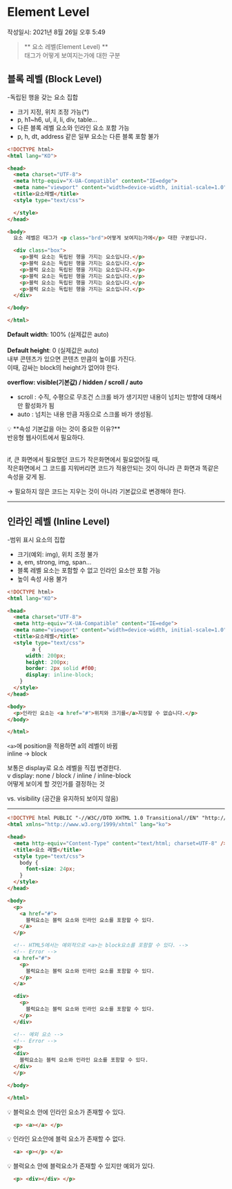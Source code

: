 # Element Level
작성일시: 2021년 8월 26일 오후 5:49

> ** 요소 레벨(Element Level) **<br/>
태그가 어떻게 보여지는가에 대한 구분

## 블록 레벨 (Block Level)
-독립된 행을 갖는 요소 집합
  - 크기 지정, 위치 조정 가능(*)
  - p, h1~h6, ul, il, li, div, table...
  - 다른 블록 레벨 요소와 인라인 요소 포함 가능
  - p, h, dt, address 같은 일부 요소는 다른 블록 포함 불가

```html
<!DOCTYPE html>
<html lang="KO">

<head>
  <meta charset="UTF-8">
  <meta http-equiv="X-UA-Compatible" content="IE=edge">
  <meta name="viewport" content="width=device-width, initial-scale=1.0">
  <title>요소레벨</title>
  <style type="text/css">

  </style>
</head>

<body>
  요소 레벨은 태그가 <p class="brd">어떻게 보여지는가에</p> 대한 구분입니다.

  <div class="box">
    <p>블럭 요소는 독립된 행을 가지는 요소입니다.</p>
    <p>블럭 요소는 독립된 행을 가지는 요소입니다.</p>
    <p>블럭 요소는 독립된 행을 가지는 요소입니다.</p>
    <p>블럭 요소는 독립된 행을 가지는 요소입니다.</p>
    <p>블럭 요소는 독립된 행을 가지는 요소입니다.</p>
    <p>블럭 요소는 독립된 행을 가지는 요소입니다.</p>
  </div>

</body>

</html>
```

**Default width**: 100% (실제값은 auto)<br/><br/>
**Default height**: 0       (실제값은 auto)<br/>
    내부 콘텐츠가 있으면 콘텐츠 만큼의 높이를 가진다.<br/>
    이때, 감싸는 block의 height가 없어야 한다.

**overflow: visible(기본값) / hidden / scroll / auto**<br/>
  - scroll : 수직, 수평으로 무조건 스크롤 바가 생기지만 내용이 넘치는 방향에 대해서만 활성화가 됨
  - auto : 넘치는 내용 만큼 자동으로 스크롤 바가 생성됨.

<aside>
💡 **속성 기본값을 아는 것이 중요한 이유?**<br/>
  반응형 웹사이트에서 필요하다.<br/><br/>

  if, 큰 화면에서 필요했던 코드가 작은화면에서 필요없어질 때,<br/>
  작은화면에서 그 코드를 지워버리면 코드가 적용안되는 것이 아니라 큰 화면과 똑같은 속성을 갖게 됨.

  → 필요하지 않은 코드는 지우는 것이 아니라 기본값으로 변경해야 한다.

</aside>

---

## 인라인 레벨 (Inline Level)

-범위 표시 요소의 집합
  - 크기(예외: img), 위치 조정 불가
  - a, em, strong, img, span...
  - 블록 레벨 요소는 포함할 수 없고 인라인 요소만 포함 가능
  - 높이 속성 사용 불가

```html
<!DOCTYPE html>
<html lang="KO">

<head>
  <meta charset="UTF-8">
  <meta http-equiv="X-UA-Compatible" content="IE=edge">
  <meta name="viewport" content="width=device-width, initial-scale=1.0">
  <title>요소레벨</title>
  <style type="text/css">
		a {
      width: 200px;
      height: 200px;
      border: 2px solid #f00;
      display: inline-block;
    }
  </style>
</head>

<body>
  <p>인라인 요소는 <a href="#">위치와 크기를</a>지정할 수 없습니다.</p>
</body>

</html>
```

`<a>`에 position을 적용하면 a의 레벨이 바뀜<br/>
inline → block

보통은 display로 요소 레벨을 직접 변경한다.<br/>v
display: none / block / inline / inline-block<br/>
             어떻게 보이게 할 것인가를 결정하는 것

  vs. visibility (공간을 유지하되 보이지 않음)

---

```html
<!DOCTYPE html PUBLIC "-//W3C//DTD XHTML 1.0 Transitional//EN" "http://w3.org/TR/xhtml1/DTD/xhtml1-transitional.dtd">
<html xmlns="http://www.w3.org/1999/xhtml" lang="ko">

<head>
  <meta http-equiv="Content-Type" content="text/html; charset=UTF-8" />
  <title>요소 레벨</title>
  <style type="text/css">
    body {
      font-size: 24px;
    }
  </style>
</head>

<body>
  <p>
    <a href="#">
      블럭요소는 블럭 요소와 인라인 요소를 포함할 수 있다.
    </a>
  </p>

  <!-- HTML5에서는 예외적으로 <a>는 block요소를 포함할 수 있다. -->
  <!-- Error -->
  <a href="#">
    <p>
      블럭요소는 블럭 요소와 인라인 요소를 포함할 수 있다.
    </p>
  </a>

  <div>
    <p>
      블럭요소는 블럭 요소와 인라인 요소를 포함할 수 있다.
    </p>
  </div>

  <!-- 예외 요소 -->
  <!-- Error -->
  <p>
  <div>
    블럭요소는 블럭 요소와 인라인 요소를 포함할 수 있다.
  </div>
  </p>

</body>

</html>
```

<aside>
💡 블럭요소 안에 인라인 요소가 존재할 수 있다.

```html
  <p> <a></a> </p>
```

💡 인라인 요소안에 블럭 요소가 존재할 수 없다.
```html
  <a> <p></p> </a>
```

💡 블럭요소 안에 블럭요소가 존재할 수 있지만 예외가 있다.
```html
  <p> <div></div> </p>
```
</aside>